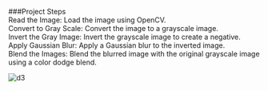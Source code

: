 ###Project Steps<br>
Read the Image: Load the image using OpenCV.<br>
Convert to Gray Scale: Convert the image to a grayscale image.<br>
Invert the Gray Image: Invert the grayscale image to create a negative.<br>
Apply Gaussian Blur: Apply a Gaussian blur to the inverted image.<br>
Blend the Images: Blend the blurred image with the original grayscale image using a color dodge blend.<br>





![d3](https://github.com/BDurga26/Pencil-Art/assets/103586967/4e7fff78-3f91-43d2-94e7-c9b4b5085156)
